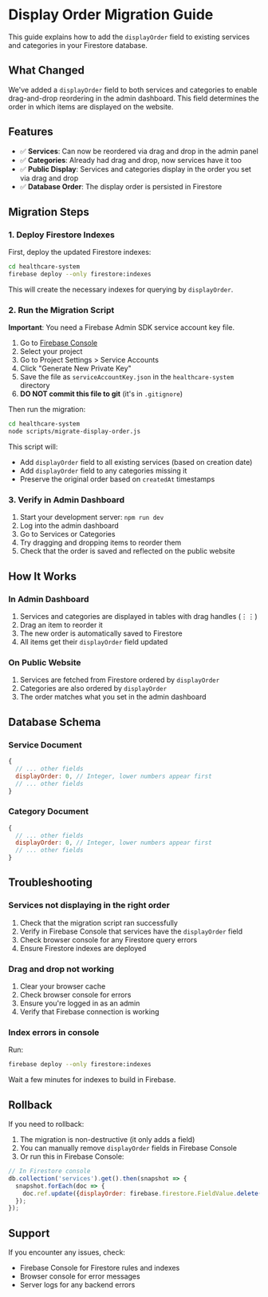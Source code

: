 # Display Order Migration Guide

This guide explains how to add the `displayOrder` field to existing services and categories in your Firestore database.

## What Changed

We've added a `displayOrder` field to both services and categories to enable drag-and-drop reordering in the admin dashboard. This field determines the order in which items are displayed on the website.

## Features

- ✅ **Services**: Can now be reordered via drag and drop in the admin panel
- ✅ **Categories**: Already had drag and drop, now services have it too
- ✅ **Public Display**: Services and categories display in the order you set via drag and drop
- ✅ **Database Order**: The display order is persisted in Firestore

## Migration Steps

### 1. Deploy Firestore Indexes

First, deploy the updated Firestore indexes:

```bash
cd healthcare-system
firebase deploy --only firestore:indexes
```

This will create the necessary indexes for querying by `displayOrder`.

### 2. Run the Migration Script

**Important**: You need a Firebase Admin SDK service account key file.

1. Go to [Firebase Console](https://console.firebase.google.com/)
2. Select your project
3. Go to Project Settings > Service Accounts
4. Click "Generate New Private Key"
5. Save the file as `serviceAccountKey.json` in the `healthcare-system` directory
6. **DO NOT commit this file to git** (it's in `.gitignore`)

Then run the migration:

```bash
cd healthcare-system
node scripts/migrate-display-order.js
```

This script will:
- Add `displayOrder` field to all existing services (based on creation date)
- Add `displayOrder` field to any categories missing it
- Preserve the original order based on `createdAt` timestamps

### 3. Verify in Admin Dashboard

1. Start your development server: `npm run dev`
2. Log into the admin dashboard
3. Go to Services or Categories
4. Try dragging and dropping items to reorder them
5. Check that the order is saved and reflected on the public website

## How It Works

### In Admin Dashboard

1. Services and categories are displayed in tables with drag handles (⋮⋮)
2. Drag an item to reorder it
3. The new order is automatically saved to Firestore
4. All items get their `displayOrder` field updated

### On Public Website

1. Services are fetched from Firestore ordered by `displayOrder`
2. Categories are also ordered by `displayOrder`
3. The order matches what you set in the admin dashboard

## Database Schema

### Service Document
```javascript
{
  // ... other fields
  displayOrder: 0, // Integer, lower numbers appear first
  // ... other fields
}
```

### Category Document
```javascript
{
  // ... other fields
  displayOrder: 0, // Integer, lower numbers appear first
  // ... other fields
}
```

## Troubleshooting

### Services not displaying in the right order

1. Check that the migration script ran successfully
2. Verify in Firebase Console that services have the `displayOrder` field
3. Check browser console for any Firestore query errors
4. Ensure Firestore indexes are deployed

### Drag and drop not working

1. Clear your browser cache
2. Check browser console for errors
3. Ensure you're logged in as an admin
4. Verify that Firebase connection is working

### Index errors in console

Run:
```bash
firebase deploy --only firestore:indexes
```

Wait a few minutes for indexes to build in Firebase.

## Rollback

If you need to rollback:

1. The migration is non-destructive (it only adds a field)
2. You can manually remove `displayOrder` fields in Firebase Console
3. Or run this in Firebase Console:

```javascript
// In Firestore console
db.collection('services').get().then(snapshot => {
  snapshot.forEach(doc => {
    doc.ref.update({displayOrder: firebase.firestore.FieldValue.delete()});
  });
});
```

## Support

If you encounter any issues, check:
- Firebase Console for Firestore rules and indexes
- Browser console for error messages
- Server logs for any backend errors


